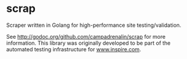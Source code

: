 scrap
=====

Scraper written in Golang for high-performance site testing/validation.

See http://godoc.org/github.com/campadrenalin/scrap for more information. This library was originally developed to be part of the automated testing infrastructure for www.inspire.com.
